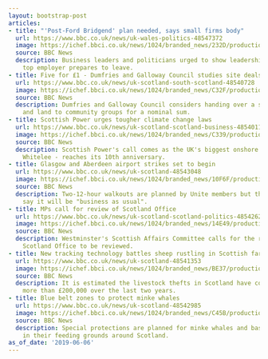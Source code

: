 ```yaml
---
layout: bootstrap-post
articles:
- title: "'Post-Ford Bridgend' plan needed, says small firms body"
  url: https://www.bbc.co.uk/news/uk-wales-politics-48547372
  image: https://ichef.bbci.co.uk/news/1024/branded_news/232D/production/_105150090_mediaitem105150089.jpg
  source: BBC News
  description: Business leaders and politicians urged to show leadership as the town's
    top employer prepares to leave.
- title: Five for £1 - Dumfries and Galloway Council studies site deals
  url: https://www.bbc.co.uk/news/uk-scotland-south-scotland-48540728
  image: https://ichef.bbci.co.uk/news/1024/branded_news/C32F/production/_107276994_googlestpeters.png
  source: BBC News
  description: Dumfries and Galloway Council considers handing over a string of properties
    and land to community groups for a nominal sum.
- title: Scottish Power urges tougher climate change laws
  url: https://www.bbc.co.uk/news/uk-scotland-scotland-business-48540113
  image: https://ichef.bbci.co.uk/news/1024/branded_news/C339/production/_107277994_mediaitem107277993.jpg
  source: BBC News
  description: Scottish Power's call comes as the UK's biggest onshore wind farm -
    Whitelee - reaches its 10th anniversary.
- title: Glasgow and Aberdeen airport strikes set to begin
  url: https://www.bbc.co.uk/news/uk-scotland-48543048
  image: https://ichef.bbci.co.uk/news/1024/branded_news/10F6F/production/_107278496_gettyimages-98857604.jpg
  source: BBC News
  description: Two-12-hour walkouts are planned by Unite members but the operators
    say it will be "business as usual".
- title: MPs call for review of Scotland Office
  url: https://www.bbc.co.uk/news/uk-scotland-scotland-politics-48542626
  image: https://ichef.bbci.co.uk/news/1024/branded_news/14E49/production/_107277558_gettyimages-1027557624.jpg
  source: BBC News
  description: Westminster's Scottish Affairs Committee calls for the role of the
    Scotland Office to be reviewed.
- title: New tracking technology battles sheep rustling in Scottish farms
  url: https://www.bbc.co.uk/news/uk-scotland-48541353
  image: https://ichef.bbci.co.uk/news/1024/branded_news/BE37/production/_107259684_sheep.jpg
  source: BBC News
  description: It is estimated the livestock thefts in Scotland have cost farmers
    more than £200,000 over the last two years.
- title: Blue belt zones to protect minke whales
  url: https://www.bbc.co.uk/news/uk-scotland-48542985
  image: https://ichef.bbci.co.uk/news/1024/branded_news/C45B/production/_107276205_juvenileminke.jpg
  source: BBC News
  description: Special protections are planned for minke whales and basking sharks
    in their feeding grounds around Scotland.
as_of_date: '2019-06-06'
---
```


